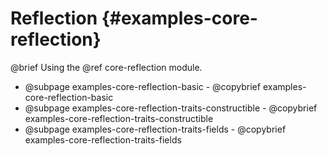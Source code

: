 # Reflection {#examples-core-reflection}

@brief Using the @ref core-reflection module.

- @subpage examples-core-reflection-basic - @copybrief examples-core-reflection-basic
- @subpage examples-core-reflection-traits-constructible - @copybrief examples-core-reflection-traits-constructible
- @subpage examples-core-reflection-traits-fields - @copybrief examples-core-reflection-traits-fields
